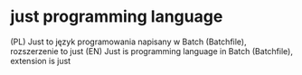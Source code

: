 # just programming language
(PL) Just to język programowania napisany w Batch (Batchfile), rozszerzenie to just (EN) Just is programming language in Batch (Batchfile), extension is just
